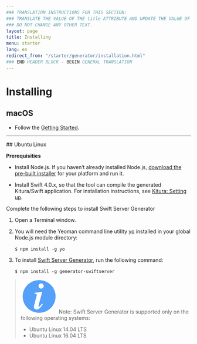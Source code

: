 ```yaml
---
### TRANSLATION INSTRUCTIONS FOR THIS SECTION:
### TRANSLATE THE VALUE OF THE title ATTRIBUTE AND UPDATE THE VALUE OF THE lang ATTRIBUTE.
### DO NOT CHANGE ANY OTHER TEXT.
layout: page
title: Installing
menu: starter
lang: en
redirect_from: "/starter/generator/installation.html"
### END HEADER BLOCK - BEGIN GENERAL TRANSLATION
---
```

[info]: ../../../assets/info-blue.png
[tip]: ../../../assets/lightbulb-yellow.png
[warning]: ../../../assets/warning-red.png

<div class="titleBlock">
	<h1>Installing</h1>
</div>

## macOS

- Follow the [Getting Started](../gettingstarted.html).

<hr>
## Ubuntu Linux

**Prerequisities**

-   Install Node.js. If you haven’t already installed Node.js, [download the pre-built installer](https://nodejs.org/en/download/) for your platform and run it.

-   Install Swift 4.0.x, so that the tool can compile the generated Kitura/Swift application. For installation instructions, see [Kitura: Setting up](../settingup.html).

Complete the following steps to install Swift Server Generator

1.  Open a Terminal window.

2.  You will need the Yeoman command line utility [yo](https://github.com/yeoman/yo) installed in your global Node.js module directory:

        $ npm install -g yo

3.  To install [Swift Server Generator](https://github.com/IBM-Swift/generator-swiftserver), run the following command:

        $ npm install -g generator-swiftserver

> ![info] Note: Swift Server Generator is supported only on the following operating systems:
>
> -   Ubuntu Linux 14.04 LTS
> -   Ubuntu Linux 16.04 LTS

